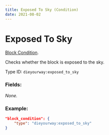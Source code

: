 ```yaml
---
title: Exposed To Sky (Condition)
date: 2021-08-02
---
```

# Exposed To Sky

[Block Condition](../block_conditions.md).

Checks whether the block is exposed to the sky.

Type ID: `dieyourway:exposed_to_sky`

### Fields:

_None._

### Example:
```json
"block_condition": {
    "type": "dieyourway:exposed_to_sky"
}
```